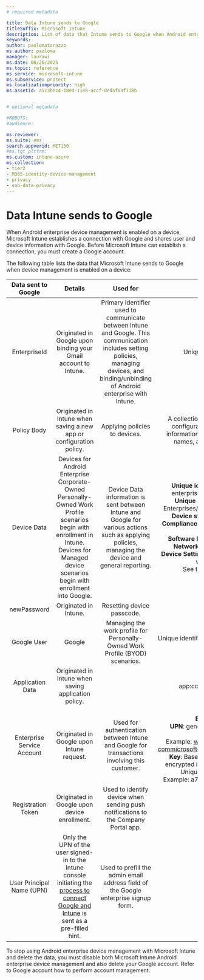 ```yaml
---
# required metadata

title: Data Intune sends to Google
titleSuffix: Microsoft Intune
description: List of data that Intune sends to Google when Android enterprise device management is enabled with Intune.
keywords:
author: paolomatarazzo
ms.author: paoloma
manager: laurawi
ms.date: 06/26/2025
ms.topic: reference
ms.service: microsoft-intune
ms.subservice: protect
ms.localizationpriority: high
ms.assetid: a5c3bec4-18ed-11e8-accf-0ed5f89f718b


# optional metadata

#ROBOTS:
#audience:

ms.reviewer: 
ms.suite: ems
search.appverid: MET150
#ms.tgt_pltfrm:
ms.custom: intune-azure
ms.collection:
- tier2
- M365-identity-device-management
- privacy
- sub-data-privacy
---
```


# Data Intune sends to Google

When Android enterprise device management is enabled on a device, Microsoft Intune establishes a connection with Google and shares user and device information with Google. Before Microsoft Intune can establish a connection, you must create a Google account.

The following table lists the data that Microsoft Intune sends to Google when device management is enabled on a device:


| Data sent to Google | Details | Used for | Example |
|:---:|:---:|:---:|:---:|
| EnterpriseId | Originated in Google upon binding your Gmail account to Intune. | Primary identifier used to communicate between Intune and Google.  This communication includes setting policies, managing devices, and binding/unbinding of Android enterprise with Intune. | Unique identifier, Example format: LC04eik8a6 |
| Policy Body | Originated in Intune when saving a new app or configuration policy. | Applying policies to devices. | A collection of all configured settings for an application or configuration policy. Policy Body can contain customer information if provided as part of a policy, such as network names, application names, and app-specific settings. |
| Device Data | Devices for Android Enterprise Corporate-Owned Personally-Owned Work Profile scenarios begin with enrollment in Intune. Devices for Managed device scenarios begin with enrollment into Google. | Device Data information is sent between Intune and Google for various actions such as applying policies, managing the device and general reporting. | **Unique identifier to represent Device Name.** Example: enterprises/LC04ebru7b/devices/3592d971168f9ae4<br>**Unique Identifier to represent User Name.** Example: Enterprises/LC04ebru7b/users/116838519924207449711<br>**Device state.** Examples: Active, Disabled, Provisioning.<br>**Compliance states.** Examples: Setting not supported, missing required apps<br>**Software Info.** Examples: software versions & patch level.<br>**Network Info.** Examples: IMEI, MEID, WifiMacAddress<br>**Device Settings.** Examples: Information on encryption levels & whether device allows unknown apps.<br> See the following example of a JSON message. |
| newPassword | Originated in Intune. | Resetting device passcode. | String representing new password. |
| Google User | Google | Managing the work profile for Personally-Owned Work Profile (BYOD) scenarios. | Unique identifier to represent the linked Gmail account. Example: 114223373813435875042 |
| Application Data | Originated in Intune when saving application policy. |  | Application Name string. Example: app:com.microsoft.windowsintune.companyportal <br/>APK signing certificate hash |
| Enterprise Service Account | Originated in Google upon Intune request. | Used for authentication between Intune and Google for transactions involving this customer. | There are several parts:<br> **Enterprise Id**: documented previously.<br>**UPN**: generated UPN used in authentication on behalf of customer.<br>Example: w49d77900526190e26708c31c9e8a0@pfwp-commicrosoftonedfmdm2.google.com.iam.gserviceaccount.com<br>**Key**: Base64 encoded blob used in auth requests, stored encrypted in the service, but this is what the blob looks like:<br> Unique Identifier to represent the customer's key<br>Example: a70d4d53eefbd781ce7ad6a6495c65eb15e74f1f |
| Registration Token | Originated in Google upon device enrollment. | Used to identify device when sending push notifications to the Company Portal app. |  |
| User Principal Name (UPN) | Only the UPN of the user signed-in to the Intune console initiating the [process to connect Google and Intune](../enrollment/connect-intune-android-enterprise.md) is sent as a pre-filled hint. | Used to prefill the admin email address field of the Google enterprise signup form. |  |

To stop using Android enterprise device management with Microsoft Intune and delete the data, you must disable both Microsoft Intune Android enterprise device management and also delete your Google account. Refer to Google account how to perform account management.
